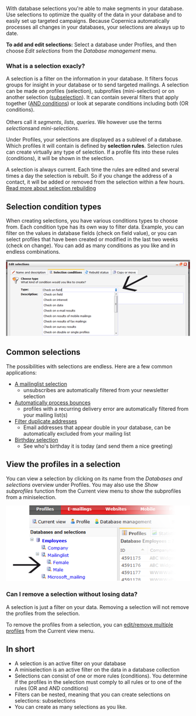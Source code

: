 With database selections you're able to make segments in your database.
Use selections to optimize the quality of the data in your database and
to easily set up targeted campaigns. Because Copernica automatically
processes all changes in your databases, your selections are always up
to date.

**To add and edit selections:** Select a database under Profiles, and
then choose *Edit selections* from the *Database management* menu.

### What is a selection exacly?

A selection is a filter on the information in your database. It filters
focus groups for insight in your database or to send targeted mailings.
A selection can be made on profiles (selection), subprofiles
(mini-selection) or on another selection
([subselection](./creating-subselections.en.md)).
It can contain several filters that apply together ([AND
conditions](./or-and-and-selection-conditions.en.md))
or look at separate conditions including both (OR conditions).\
 \
 Others call it *segments*, *lists*, *queries*. We however use the terms
*selections*and *mini-selections*.

Under Profiles, your selections are displayed as a sublevel of a
database. Which profiles it will contain is defined by **selection
rules**. Selection rules can create virtually any type of selection. If
a profile fits into these rules (conditions), it will be shown in the
selection.

A selection is always current. Each time the rules are edited and
several times a day the selection is rebuilt. So if you change the
address of a contact, it will be added or removed from the selection
within a few hours. [Read more about selection
rebuilding](./how-are-selections-rebuilt.en.md)

Selection condition types
-------------------------

When creating selections, you have various conditions types to choose
from. Each condition type has its own way to filter data. Example, you
can filter on the values ​​in database fields (check on field value), or
you can select profiles that have been created or modified in the last
two weeks (check on change). You can add as many conditions as you like
and in endless combinations.

![](images/selection-conditiontypes.png)

Common selections
-----------------

The possibilities with selections are endless. Here are a few common
applications:

-   [A mailinglist
    selection](./create-a-mailing-list.en.md)
    - unsubscribes are automatically filtered from your newsletter
    selection
-   [Automatically process
    bounces](./automatically-process-bounces.en.md)
    - profiles with a recurring delivery error are automatically
    filtered from your mailing list(s)
-   [Filter duplicate
    addresses](./how-do-i-remove-duplicate-contacts-profiles.en.md)
    - Email addresses that appear double in your database, can be
    automatically excluded from your mailing list
-   [Birthday
    selection](./how-to-create-a-birthday-selection.en.md)
    - See who's birthday it is today (and send them a nice greeting)

View the profiles in a selection
--------------------------------

You can view a selection by clicking on its name from the *Databases and
selections* overview under Profiles. You may also use the *Show
subprofiles* function from the Current view menu to show the subprofiles
from a miniselection.

![](images/selections-subselection-overview.png)

### Can I remove a selection without losing data?

A selection is just a filter on your data. Removing a selection will not
remove the profiles from the selection.

To remove the profiles from a selection, you can [edit/remove multiple
profiles](./edit-or-remove-all-profiles-from-a-database-or-selection-at-once.en.md)
from the Current view menu.

In short
--------

-   A selection is an active filter on your database
-   A miniselection is an active filter on the data in a database
    collection
-   Selections can consist of one or more rules (conditions). You
    determine if the profiles in the selection must comply to all rules
    or to one of the rules (OR and AND conditions)
-   Filters can be nested, meaning that you can create selections on
    selections: subselections
-   You can create as many selections as you like.

